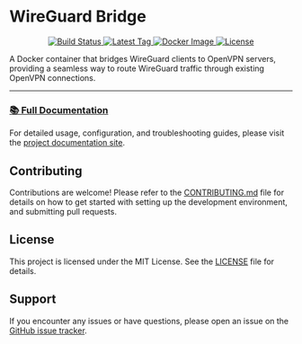 # WireGuard Bridge

<p align="center">
  <a href="https://github.com/wlix13/WireguardBridge/actions/workflows/build-latest.yml">
    <img src="https://github.com/wlix13/WireguardBridge/actions/workflows/build-latest.yml/badge.svg" alt="Build Status">
  </a>
  <a href="https://github.com/wlix13/WireguardBridge/tags">
    <img src="https://img.shields.io/github/v/tag/wlix13/WireguardBridge" alt="Latest Tag">
  </a>
  <a href="https://github.com/wlix13/WireguardBridge/pkgs/container/wireguardbridge">
    <img src="https://img.shields.io/badge/Docker-ghcr.io-blue?logo=docker" alt="Docker Image">
  </a>
  <a href="https://github.com/wlix13/WireguardBridge/blob/main/LICENSE">
    <img src="https://img.shields.io/github/license/wlix13/WireguardBridge" alt="License">
  </a>
</p>

A Docker container that bridges WireGuard clients to OpenVPN servers, providing a seamless way to route WireGuard traffic through existing OpenVPN connections.

---

### [📚 Full Documentation](https://wlix13.github.io/WireguardBridge/)

For detailed usage, configuration, and troubleshooting guides, please visit the [project documentation site](https://wlix13.github.io/WireguardBridge/).

## Contributing

Contributions are welcome! Please refer to the [CONTRIBUTING.md](.github/CONTRIBUTING.md) file for details on how to get started with setting up the development environment, and submitting pull requests.

## License

This project is licensed under the MIT License. See the [LICENSE](LICENSE) file for details.

## Support

If you encounter any issues or have questions, please open an issue on the [GitHub issue tracker](https://github.com/wlix13/WireguardBridge/issues).
